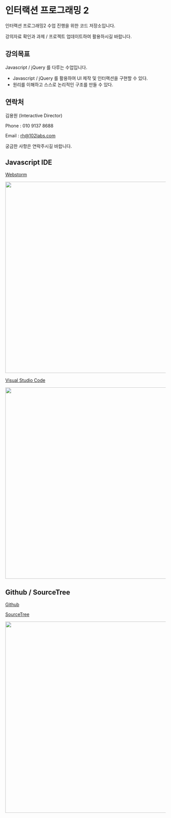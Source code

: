 # 인터랙션 프로그래밍 2

인터랙션 프로그래밍2 수업 진행을 위한 코드 저장소입니다.

강의자료 확인과 과제 / 프로젝트 업데이트하여 활용하시길 바랍니다.


## 강의목표

Javascript / jQuery 를 다루는 수업입니다.

- Javascript / jQuery 를 활용하여 UI 제작 및 인터랙션을 구현할 수 있다.
- 원리를 이해하고 스스로 논리적인 구조를 만들 수 있다.


## 연락처

김용원 (Interactive Director)

Phone : 010 9137 8688

Email : [rh@102labs.com](mailto:rh@102labs.com)

궁금한 사항은 연락주시길 바랍니다.


## Javascript IDE

[Webstorm](https://www.jetbrains.com/webstorm/)

<img src="https://www.jetbrains.com/webstorm/img/screenshots/webstorm-main.png" width="600">

[Visual Studio Code](https://code.visualstudio.com)

<img src="https://code.visualstudio.com/home/home-screenshot-mac-lg-2x.png" width="600">


## Github / SourceTree

[Github](https://github.com/ryonghwon/DMD2017-2-Interaction-Programming-2)

[SourceTree](https://www.sourcetreeapp.com)

<img src="https://www.sourcetreeapp.com/dam/jcr:580c367b-c240-453d-aa18-c7ced44324f9/hero-mac-screenshot.png" width="600">